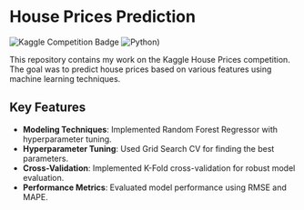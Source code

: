 # House Prices Prediction

![Kaggle Competition Badge](https://img.shields.io/badge/Kaggle-Competition-orange) ![Python](https://img.shields.io/badge/Python-3.9-blue))

This repository contains my work on the Kaggle House Prices competition. 
The goal was to predict house prices based on various features using machine learning techniques.

## Key Features
- **Modeling Techniques**: Implemented Random Forest Regressor with hyperparameter tuning.
- **Hyperparameter Tuning**: Used Grid Search CV for finding the best parameters.
- **Cross-Validation**: Implemented K-Fold cross-validation for robust model evaluation.
- **Performance Metrics**: Evaluated model performance using RMSE and MAPE.

